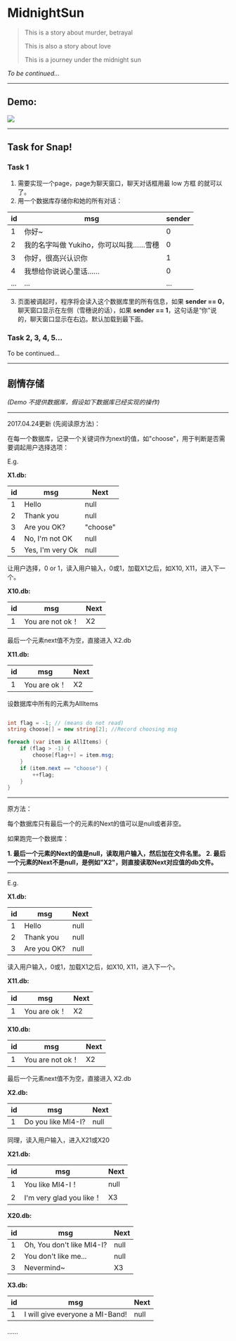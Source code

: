 # MidnightSun

> This is a story about murder, betrayal
> 
> This is also a story about love
> 
> This is a journey under the midnight sun


*To be continued...*

---

## Demo:

![](./demoImage/20170425.gif)


---

## Task for Snap!

### Task 1

1. 需要实现一个page，page为聊天窗口，聊天对话框用最 low 方框 的就可以了。
2. 用一个数据库存储你和她的所有对话：

id | msg | sender
------|------|----
1 | 你好~ | 0
2 | 我的名字叫做 Yukiho，你可以叫我……雪穗  | 0
3 | 你好，很高兴认识你| 1
4 | 我想给你说说心里话…… | 0
... | ... | ...

3. 页面被调起时，程序将会读入这个数据库里的所有信息，如果 **sender == 0**，聊天窗口显示在左侧（雪穗说的话），如果 **sender == 1**，这句话是“你”说的，聊天窗口显示在右边。默认加载到最下面。



### Task 2, 3, 4, 5...

To be continued...

---


## 剧情存储

*(Demo 不提供数据库，假设如下数据库已经实现的操作)*

---

2017.04.24更新 (先阅读原方法)：

在每一个数据库，记录一个关键词作为next的值，如"choose"，用于判断是否需要调起用户选择选项：

E.g.

**X1.db:**

id | msg | Next
------|------|----
1 | Hello | null
2 | Thank you | null
3 | Are you OK? | "choose"
4 | No, I'm not OK | null
5 | Yes, I'm very Ok | null

让用户选择，0 or 1，读入用户输入，0或1，加载X1之后，如X10, X11，进入下一个。

**X10.db:**

id | msg | Next
------|------|----
1 | You are not ok！ | X2

最后一个元素next值不为空，直接进入 X2.db

**X11.db:**

id | msg | Next
------|------|----
1 | You are ok！ | X2

设数据库中所有的元素为AllItems

```cs

int flag = -1; // (means do not read)
string choose[] = new string[2]; //Record choosing msg

foreach (var item in AllItems) {
    if (flag > -1) {
        choose[flag++] = item.msg;
    }
    if (item.next == "choose") {
        ++flag;
    }
}

```

----

原方法：

每个数据库只有最后一个的元素的Next的值可以是null或者非空。

如果跑完一个数据库：

**1. 最后一个元素的Next的值是null，读取用户输入，然后加在文件名里。**
**2. 最后一个元素的Next不是null，是例如"X2"，则直接读取Next对应值的db文件。**

---

E.g.

**X1.db:**

id | msg | Next
------|------|----
1 | Hello | null
2 | Thank you | null
3 | Are you OK? | null

读入用户输入，0或1，加载X1之后，如X10, X11，进入下一个。

**X11.db:**

id | msg | Next
------|------|----
1 | You are ok！ | X2

**X10.db:**

id | msg | Next
------|------|----
1 | You are not ok！ | X2

最后一个元素next值不为空，直接进入 X2.db

**X2.db:**

id | msg | Next
------|------|----
1 | Do you like MI4-I? |null

同理，读入用户输入，进入X21或X20

**X21.db:**

id | msg | Next
------|------|----
1 | You like MI4-I！ |null
2 | I'm very glad you like！ |X3

**X20.db:**

id | msg | Next
------|------|----
1 | Oh, You don't like MI4-I? |null
2 | You don't like me... |null
3 | Nevermind~ |X3

**X3.db:**

id | msg | Next
------|------|----
1 | I will give everyone a MI-Band! |null


......


